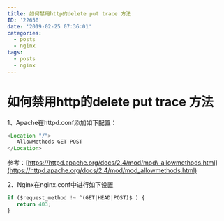 ```yaml
---
title: 如何禁用http的delete put trace 方法
ID: '22650'
date: '2019-02-25 07:36:01'
categories:
  - posts
  - nginx
tags:
  - posts
  - nginx
---
```


# 如何禁用http的delete put trace 方法

1、Apache在httpd.conf添加如下配置：

``` js 
<Location "/">
   AllowMethods GET POST
</Location>
```

参考：[https://httpd.apache.org/docs/2.4/mod/mod\_allowmethods.html](https://httpd.apache.org/docs/2.4/mod/mod_allowmethods.html)

2、Nginx在nginx.conf中进行如下设置

``` js 
if ($request_method !~ ^(GET|HEAD|POST)$ ) {
   return 403;
}
```
 
